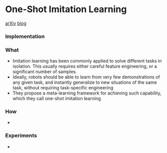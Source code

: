 # One-Shot Imitation Learning
[arXiv](https://arxiv.org/abs/1703.07326)
[blog](https://sites.google.com/view/nips2017-one-shot-imitation/home)
### Implementation

### What
- Imitation learning has been commonly applied to solve different tasks in isolation. This usually requires either careful feature engineering, or a significant number of samples.
- Ideally, robots should be able to learn from very few demonstrations of any given task, and instantly generalize to new situations of the same task, without requiring task-specific engineering
- They propose a meta-learning framework for achieving such capability, which they call one-shot imitation learning

### How
-

### Experiments
-
